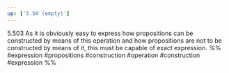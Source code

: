 ```yaml
---
up: ['5.50 (empty)']
---
```

5.503 As it is obviously easy to express how propositions can be constructed by means of this operation and how propositions are not to be constructed by means of it, this must be capable of exact expression.
%%
#expression #propositions #construction #operation #construction #expression %%